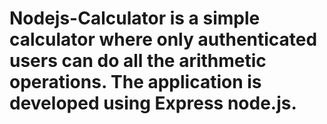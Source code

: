 # Nodejs-Calculator is a simple calculator where only authenticated users can do all the arithmetic operations. The application is developed using Express node.js.
